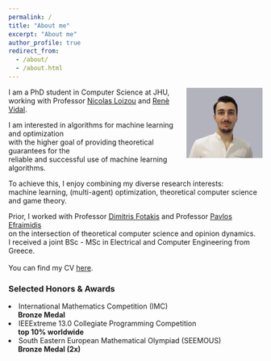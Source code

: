 ```yaml
---
permalink: /
title: "About me"
excerpt: "About me"
author_profile: true
redirect_from: 
  - /about/
  - /about.html
---
```

<p><img src="../images/bio3.jpg" width="30%" style="margin-left: 10px; float:right; margin-bottom: 5px;">
<span>
I am a PhD student in Computer Science at JHU,<br> 
working with Professor <a href="https://nicolasloizou.github.io/"> Nicolas Loizou</a> and <a href="http://vision.jhu.edu/rvidal.html)"> Renè Vidal</a>.  
<br>
<p>
I am interested in algorithms for machine learning and optimization <br>  
with the higher goal of providing theoretical guarantees for the <br>  
reliable and successful use of machine learning algorithms. 
</p>
</span>
<p>
To achieve this, I enjoy combining my diverse research interests:   
<br>
machine learning, (multi-agent) optimization, theoretical computer science and game theory.
</p>
<p>
Prior, I worked with Professor <a href="https://www.softlab.ntua.gr/~fotakis/"> Dimitris Fotakis</a> and Professor <a href="https://euclid.ee.duth.gr/"> Pavlos Efraimidis</a>  <br>
on the intersection of theoretical computer science and opinion dynamics.   
<br>
I received a joint BSc - MSc in Electrical and Computer Engineering from Greece.   
<br>
<br>
You can find my CV <a href="/images/Resume_Emmanouilidis_Konstantinos_a.pdf"> here</a>.
</p>
<h3>Selected Honors & Awards</h3>  
<li>International Mathematics Competition (IMC)  
  <br> <span style="position: relative; left: +1.35em;"><b>Bronze Medal</b></span> 
</li>
<li>IEEExtreme 13.0 Collegiate Programming Competition 
  <br> <span style="position: relative; left: +1.35em;"><b>top 10% worldwide</b></span>
</li> 
<li>South Eastern European Mathematical Olympiad (SEEMOUS) 
<span style="position: relative; left: +1.35em;"> <br><b>Bronze Medal (2x)</b></span>
</li> 


